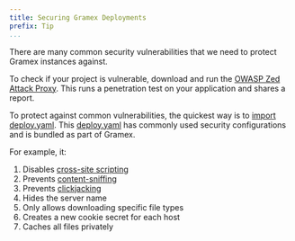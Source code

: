 ```yaml
---
title: Securing Gramex Deployments
prefix: Tip
...
```


There are many common security vulnerabilities that we need to protect Gramex instances against.

To check if your project is vulnerable, download and run the
[OWASP Zed Attack Proxy](https://www.owasp.org/index.php/OWASP_Zed_Attack_Proxy_Project).
This runs a penetration test on your application and shares a report.

To protect against common vulnerabilities, the quickest way is to [import deploy.yaml](../deploy/#security).
This [deploy.yaml](https://code.gramener.com/cto/gramex/blob/master/gramex/deploy.yaml)
has commonly used security configurations and is bundled as part of Gramex.

For example, it:

1. Disables [cross-site scripting](https://www.owasp.org/index.php/Cross-site_Scripting_(XSS))
2. Prevents [content-sniffing](https://dunnesec.com/category/attacks-defence/content-sniffing/)
3. Prevents [clickjacking](https://www.owasp.org/index.php/Clickjacking)
4. Hides the server name
5. Only allows downloading specific file types
6. Creates a new cookie secret for each host
7. Caches all files privately
